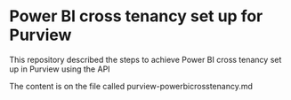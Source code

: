 # Power BI cross tenancy set up for Purview

This repository described the steps to achieve Power BI cross tenancy set up in Purview using the API

The content is on the file called purview-powerbicrosstenancy.md


